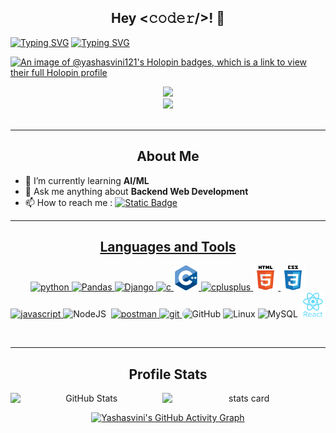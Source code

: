 <h2 align='center'>Hey <𝚌𝚘𝚍𝚎𝚛/>! 👋</h2>

[![Typing SVG](https://readme-typing-svg.herokuapp.com/?font=Fira+Code&size=50&pause=13000&center=true&vCenter=true&multiline=true&width=1000&height=100&lines=I%27m+Yashasvini+Sharma)](#)
[![Typing SVG](https://readme-typing-svg.demolab.com?font=Comfortaa&size=70&pause=50&color=18b8d0&center=true&vCenter=true&width=2000&height=200&lines=Backend+Developer;Competitive+Programmer;Open+Source+Contributor;AI/ML+Developer)](#)


[![An image of @yashasvini121's Holopin badges, which is a link to view their full Holopin profile](https://holopin.me/yashasvini121)](https://holopin.io/@yashasvini121)


<div id="header" align="center">
  <img src="https://media.giphy.com/media/hqU2KkjW5bE2v2Z7Q2/giphy.gif" width="100"/>
</div>

<div align="center">
<img src="http://github-profile-summary-cards.vercel.app/api/cards/profile-details?username=yashasvini121&theme=tokyonight"/><br />
</div>
<br>

---

<div align="center">
  <h2 align="center"> About Me</h2>
<div align="left">

- 🌱 I’m currently learning **AI/ML** 
  <br>
- 💬 Ask me anything about **Backend Web Development**
    <br>
- 📫 How to reach me : <a href="https://www.linkedin.com/in/yashasvini121"> ![Static Badge](https://img.shields.io/badge/yashasvini121-blue?logo=linkedin&logoColor=white&link=www.linkedin.com%2Fin%2Fpranav-barthwal-b1a3631ba%2F)
  </div>

---

<h2 align="center">Languages and Tools</h2>
<p align="left"> 

          
<a href="https://www.python.org" target="_blank" rel="noreferrer"> <img src="https://cdn.jsdelivr.net/gh/devicons/devicon/icons/python/python-original.svg" alt="python" width="40" height="40"/> </a>
<a href="https://pandas.pydata.org/" target="_blank" rel="noreferrer"> <img src="https://cdn.jsdelivr.net/gh/devicons/devicon/icons/pandas/pandas-original-wordmark.svg" alt="Pandas" width="40" height="40"/> </a>
<a href="https://www.djangoproject.com/" target="_blank" rel="noreferrer"> <img src="https://cdn.jsdelivr.net/gh/devicons/devicon/icons/django/django-plain.svg" alt="Django" width="40" height="40"/> </a>
<a href="https://www.cprogramming.com/" target="_blank" rel="noreferrer"> <img src="https://cdn.jsdelivr.net/gh/devicons/devicon/icons/c/c-original.svg" alt="c" width="40" height="40"/> </a> 
<a href="https://www.w3schools.com/cpp/" target="_blank" rel="noreferrer"> <img src="https://raw.githubusercontent.com/devicons/devicon/master/icons/cplusplus/cplusplus-original.svg" alt="cplusplus" width="40" height="40"/> </a> 
<a href="https://www.java.com/en/" target="_blank" rel="noreferrer"> <img src="https://cdn.jsdelivr.net/gh/devicons/devicon/icons/java/java-original.svg" alt="cplusplus" width="40" height="40"/> </a> 
<a href="https://www.w3.org/html/" target="_blank" rel="noreferrer"> <img src="https://raw.githubusercontent.com/devicons/devicon/master/icons/html5/html5-original-wordmark.svg" alt="html5" width="40" height="40"/> </a> 
<a href="https://www.w3schools.com/css/" target="_blank" rel="noreferrer"> <img src="https://raw.githubusercontent.com/devicons/devicon/master/icons/css3/css3-original-wordmark.svg" alt="css3" width="40" height="40"/> </a> 
<a href="https://developer.mozilla.org/en-US/docs/Web/JavaScript" target="_blank" rel="noreferrer"> <img src="https://cdn.jsdelivr.net/gh/devicons/devicon/icons/javascript/javascript-original.svg" alt="javascript" width="40" height="40"/> </a>
<img src="https://github.com/pradeeptosarkar/devicon/blob/master/icons/nodejs/nodejs-original.svg" title="NodeJS" alt="NodeJS" width="40" height="40"/>&nbsp;
<a href="https://postman.com" target="_blank" rel="noreferrer"> <img src="https://www.vectorlogo.zone/logos/getpostman/getpostman-icon.svg" alt="postman" width="40" height="40"/> </a>
<a href="https://git-scm.com/" target="_blank" rel="noreferrer"> <img src="https://www.vectorlogo.zone/logos/git-scm/git-scm-icon.svg" alt="git" width="40" height="40"/> </a>
<img style="border-radius : 10px"  src="https://seeklogo.com/images/G/github-logo-2E3852456C-seeklogo.com.png" title="GitHub" alt="GitHub" width="40" height="40"/>
<img src="https://cdn.jsdelivr.net/gh/devicons/devicon/icons/linux/linux-original.svg" title="Linux" alt="Linux" width="40" height="40"/>
<img src="https://cdn.jsdelivr.net/gh/devicons/devicon/icons/mysql/mysql-original.svg" title="MySQL" alt="MySQL" width="40" height="40"/>
<a href="https://reactjs.org/" target="_blank" rel="noreferrer"> <img src="https://raw.githubusercontent.com/devicons/devicon/master/icons/react/react-original-wordmark.svg" alt="react" width="40" height="40"/> </a>
          
</p>
<br> 

---

<h2 align="center">Profile Stats</h2>


<div style="display: flex;">
    <img src="https://github-readme-stats.vercel.app/api?username=yashasvini121&show_icons=true&theme=tokyonight" alt="GitHub Stats" width="350">
  <img alt= "stats card"  width="375" src="https://github-readme-streak-stats.herokuapp.com/?user=yashasvini121&theme=tokyonight&hide_border=false&stroke=0000"/>
</div>

[![Yashasvini's GitHub Activity Graph](https://github-readme-activity-graph.vercel.app/graph?username=yashasvini121&theme=react-dark)](#)



</div>

